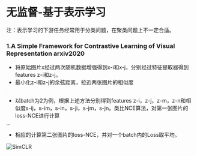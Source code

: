 # 无监督-基于表示学习

注：表示学习的下游任务经常用于分类问题，在聚类问题上不一定合适。

### 1.A Simple Framework for Contrastive Learning of Visual Representation  arxiv2020

- 将原始图片x经过两次随机数据增强得到x-i和x-j，分别经过特征提取器得到features  z-i和z-j。
- 最小化z-i和z-j的余弦距离，拉近两张图片的相似度

<img src="http://mengxiangjie12138-images.oss-cn-beijing.aliyuncs.com/SimCLR-loss1.png" alt="Sim" style="zoom:5%;" />

- 以batch为2为例，根据上述方法分别得到features  z-i，z-j，z-m，z-n和相似度s-ij，s-im，s-in，s-ji，s-jm，s-jn。类比NCE算法，对第一张图片的loss-NCE进行计算

<img src="http://mengxiangjie12138-images.oss-cn-beijing.aliyuncs.com/SimCLR-loss2.png" alt="SimCLR" style="zoom:15%;" />

- 相应的计算第二张图片的loss-NCE，并对一个batch内的Loss取平均。

![SimCLR](http://mengxiangjie12138-images.oss-cn-beijing.aliyuncs.com/SimCLR-method.png)